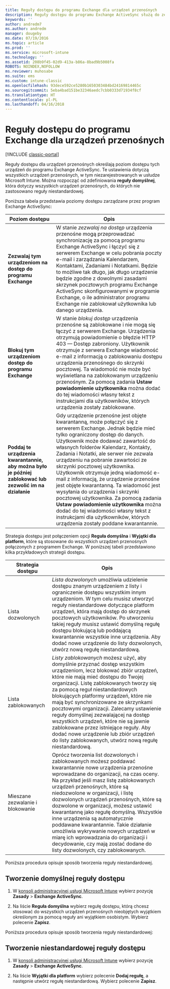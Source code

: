 ```yaml
---
title: Reguły dostępu do programu Exchange dla urządzeń przenośnych
description: Reguły dostępu do programu Exchange ActiveSync służą do zezwalania na połączenia lub blokowania połączeń urządzeń z programem EAS
keywords: ''
author: andredm7
ms.author: andredm
manager: dougeby
ms.date: 07/19/2016
ms.topic: article
ms.prod: ''
ms.service: microsoft-intune
ms.technology: ''
ms.assetid: 208b9f45-02d9-413a-b86a-8bad9b5008fa
ROBOTS: NOINDEX,NOFOLLOW
ms.reviewer: muhosabe
ms.suite: ems
ms.custom: intune-classic
ms.openlocfilehash: 93dece592ce5280b1650303484bd24169814465c
ms.sourcegitcommit: 5eba4bad151be32346aedc7cbb0333d71934f8cf
ms.translationtype: HT
ms.contentlocale: pl-PL
ms.lasthandoff: 04/16/2018
---
```

# <a name="exchange-access-rules-for-mobile-devices"></a>Reguły dostępu do programu Exchange dla urządzeń przenośnych

[!INCLUDE [classic-portal](../includes/classic-portal.md)]

Reguły dostępu dla urządzeń przenośnych określają poziom dostępu tych urządzeń do programu Exchange ActiveSync. Te ustawienia dotyczą wszystkich urządzeń przenośnych, w tym niezarejestrowanych w usłudze Microsoft Intune. Można rozpocząć od zdefiniowania **reguły domyślnej**, która dotyczy wszystkich urządzeń przenośnych, do których nie zastosowano reguły niestandardowej.

Poniższa tabela przedstawia poziomy dostępu zarządzane przez program Exchange ActiveSync:

|Poziom dostępu|Opis|
|----------------|---------------|
|**Zezwalaj tym urządzeniom na dostęp do programu Exchange**|W stanie *zezwalaj na dostęp* urządzenia przenośne mogą przeprowadzać synchronizację za pomocą programu Exchange ActiveSync i łączyć się z serwerem Exchange w celu pobrania poczty e-mail i zarządzania Kalendarzem, Kontaktami, Zadaniami i Notatkami. Będzie to możliwe tak długo, jak długo urządzenie będzie zgodne z dowolnymi zasadami skrzynek pocztowych programu Exchange ActiveSync skonfigurowanymi w programie Exchange, o ile administrator programu Exchange nie zablokował użytkownika lub danego urządzenia.|
|**Blokuj tym urządzeniom dostęp do programu Exchange**|W stanie *blokuj dostęp* urządzenia przenośne są zablokowane i nie mogą się łączyć z serwerem Exchange. Urządzenia otrzymują powiadomienie o błędzie HTTP 403 — Dostęp zabroniony. Użytkownik otrzymuje z serwera Exchange wiadomość e-mail z informacją o zablokowaniu dostępu urządzenia przenośnego do skrzynki pocztowej. Ta wiadomość nie może być wyświetlana na zablokowanym urządzeniu przenośnym. Za pomocą zadania **Ustaw powiadomienie użytkownika** można dodać do tej wiadomości własny tekst z instrukcjami dla użytkowników, których urządzenia zostały zablokowane. |
|**Poddaj te urządzenia kwarantannie, aby można było je później zablokować lub zezwolić im na działanie**|Gdy urządzenie przenośne jest objęte kwarantanną, może połączyć się z serwerem Exchange. Jednak będzie mieć tylko ograniczony dostęp do danych. Użytkownik może dodawać zawartość do własnych folderów Kalendarz, Kontakty, Zadania i Notatki, ale serwer nie zezwala urządzeniu na pobranie zawartości ze skrzynki pocztowej użytkownika. Użytkownik otrzymuje jedną wiadomość e-mail z informacją, że urządzenie przenośne jest objęte kwarantanną. Ta wiadomość jest wysyłania do urządzenia i skrzynki pocztowej użytkownika. Za pomocą zadania **Ustaw powiadomienie użytkownika** można dodać do tej wiadomości własny tekst z instrukcjami dla użytkowników, których urządzenia zostały poddane kwarantannie.|

Strategia dostępu jest połączeniem opcji **Reguła domyślna** i **Wyjątki dla platform**, które są stosowane do wszystkich urządzeń przenośnych połączonych z programem Exchange. W poniższej tabeli przedstawiono kilka przykładowych strategii dostępu.


|    Strategia dostępu    |                                                                                                                                                                                                                                                                                       Opis                                                                                                                                                                                                                                                                                        |
|-----------------------|------------------------------------------------------------------------------------------------------------------------------------------------------------------------------------------------------------------------------------------------------------------------------------------------------------------------------------------------------------------------------------------------------------------------------------------------------------------------------------------------------------------------------------------------------------------------------------------|
|      Lista dozwolonych       |                                                                                  <em>Lista dozwolonych</em> umożliwia udzielenie dostępu znanym urządzeniem z listy i ograniczenie dostępu wszystkim innym urządzeniom. W tym celu musisz utworzyć reguły niestandardowe dotyczące platform urządzeń, która mają dostęp do skrzynek pocztowych użytkowników. Po utworzeniu takiej reguły musisz ustawić domyślną regułę dostępu blokującą lub poddającą kwarantannie wszystkie inne urządzenia. Aby dodać nowe urządzenie do listy dozwolonych, utwórz nową regułę niestandardową.                                                                                  |
|      Lista zablokowanych       |                              <em>Listy zablokowanych</em> możesz użyć, aby domyślnie przyznać dostęp wszystkim urządzeniom, lecz blokować zbiór urządzeń, które nie mają mieć dostępu do Twojej organizacji. Listę zablokowanych tworzy się za pomocą reguł niestandardowych blokujących platformy urządzeń, które nie mają być synchronizowane ze skrzynkami pocztowymi organizacji. Zalecamy ustawienie reguły domyślnej zezwalającej na dostęp wszystkich urządzeń, które nie są jawnie zablokowane przez istniejące reguły. Aby dodać nowe urządzenie lub zbiór urządzeń do listy zablokowanych, utwórz nową regułę niestandardową.                               |
| Mieszane zezwalanie i blokowanie | Oprócz tworzenia list dozwolonych i zablokowanych możesz poddawać kwarantannie nowe urządzenia przenośne wprowadzane do organizacji, na czas oceny. Na przykład jeśli masz listę zablokowanych urządzeń przenośnych, które są niedozwolone w organizacji, i listę dozwolonych urządzeń przenośnych, które są dozwolone w organizacji, możesz ustawić kwarantannę jako regułę domyślną. Wszystkie inne urządzenia są automatycznie poddawane kwarantannie. Takie działanie umożliwia wykrywanie nowych urządzeń w miarę ich wprowadzania do organizacji i decydowanie, czy mają zostać dodane do listy dozwolonych, czy zablokowanych. |

Poniższa procedura opisuje sposób tworzenia reguły niestandardowej.

## <a name="create-a-default-access-rule"></a>Tworzenie domyślnej reguły dostępu

1.  W [konsoli administracyjnej usługi Microsoft Intune](https://manage.microsoft.com) wybierz pozycję **Zasady** &gt; **Exchange ActiveSync**.

2.  Na liście **Reguła domyślna** wybierz regułę dostępu, którą chcesz stosować do wszystkich urządzeń przenośnych nieobjętych wyjątkiem określonym za pomocą reguły ani wyjątkiem osobistym. Wybierz polecenie **Zapisz**.

Poniższa procedura opisuje sposób tworzenia reguły niestandardowej:

## <a name="create-a-custom-access-rule"></a>Tworzenie niestandardowej reguły dostępu

1. W [konsoli administracyjnej usługi Microsoft Intune](https://manage.microsoft.com) wybierz pozycję **Zasady** &gt; **Exchange ActiveSync**.

2.  Na liście **Wyjątki dla platform** wybierz polecenie **Dodaj regułę**, a następnie utwórz regułę niestandardową. Wybierz polecenie **Zapisz**.
